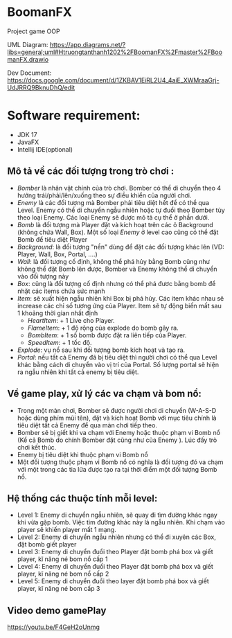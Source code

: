 # BoomanFX
Project game OOP

UML Diagram: 
  https://app.diagrams.net/?libs=general;uml#Htruongtanthanh1202%2FBoomanFX%2Fmaster%2FBoomanFX.drawio
  
Dev Document:
  https://docs.google.com/document/d/1ZKBAV1EiRL2U4_4aiE_XWMraaGrj-UdJRRQ9BknuDhQ/edit

# Software requirement: 
- JDK 17
- JavaFX
- Intellij IDE(optional)

## Mô tả về các đối tượng trong trò chơi :
- *Bomber* là nhân vật chính của trò chơi. Bomber có thể di chuyển theo 4 hướng trái/phải/lên/xuống theo sự điều khiển của người chơi.
- *Enemy* là các đối tượng mà Bomber phải tiêu diệt hết để có thể qua Level. Enemy có thể di chuyển ngẫu nhiên hoặc tự đuổi theo Bomber tùy theo loại Enemy. Các loại Enemy sẽ được mô tả cụ thể ở phần dưới.
- *Bomb* là đối tượng mà Player đặt và kích hoạt trên các ô Background (không chứa Wall, Box). Một số loại *Enemy* ở level cao cũng có thể đặt Bomb để tiêu diệt Player
- *Background*: là đối tượng "nền" dùng để đặt các đối tượng khác lên (VD: Player, Wall, Box, Portal, ....)
- *Wall*: là đối tượng cố định, không thể phá hủy bằng Bomb cũng như không thể đặt Bomb lên được, Bomber và Enemy không thể di chuyển vào đối tượng này
- *Box*: cũng là đối tượng cố định nhưng có thể phá đươc bằng bomb để nhặt các items chứa sức mạnh 
- *Item*: sẽ xuất hiện ngẫu nhiên khi Box bị phá hủy. Các item khác nhau sẽ increase các chỉ số tương ứng của Player. Item sẽ tự động biến mất sau 1 khoảng thời gian nhất định
  - *HeartItem*: + 1 Live cho Player.
  - *FlameItem*: + 1 độ rộng của explode do bomb gây ra.
  - *BombItem*:  + 1 số bomb được đặt ra liên tiếp của Player.
  - *SpeedItem*: + 1 tốc độ.
- *Explode*: vụ nổ sau khi đối tượng bomb kích hoạt và tạo ra.
- *Portal*: nếu tất cả Enemy đã bị tiêu diệt thì người chơi có thể qua Level khác bằng cách di chuyển vào vị trí của Portal. Số lượng portal sẽ hiện ra ngẫu nhiên khi tất cả enemy bị tiêu diệt.

## Về game play, xử lý các va chạm và bom nổ:
- Trong một màn chơi, Bomber sẽ được người chơi di chuyển (W-A-S-D hoặc dùng phím mũi tên), đặt và kích hoạt Bomb với mục tiêu chính là tiêu diệt tất cả Enemy để qua màn chơi tiếp theo.
- Bomber sẽ bị giết khi va chạm với Enemy hoặc thuộc phạm vi Bomb nổ (Kể cả Bomb do chính Bomber đặt cũng như của Enemy ). Lúc đấy trò chơi kết thúc.
- Enemy bị tiêu diệt khi thuộc phạm vi Bomb nổ
- Một đối tượng thuộc phạm vi Bomb nổ có nghĩa là đối tượng đó va chạm với một trong các tia lửa được tạo ra tại thời điểm một đối tượng Bomb nổ.

## Hệ thống các thuộc tính mỗi level:
- Level 1: Enemy di chuyển ngẫu nhiên, sẽ quay đi tìm đường khác ngay khi vừa gặp bomb. Việc tìm đường khác này là ngẫu nhiên. Khi chạm vào player sẽ khiến player mất 1 mạng. 
- Level 2: Enemy di chuyển ngẫu nhiên nhưng có thể đi xuyên các Box, đặt bomb giết player
- Level 3: Enemy di chuyển đuổi theo Player đặt bomb phá box và giết player, kĩ năng né bom nổ cấp 1 
- Level 4: Enemy di chuyển đuổi theo Player đặt bomb phá box và giết player, kĩ năng né bom nổ cấp 2 
- Level 5: Enemy di chuyển đuổi theo layer đặt bomb phá box và giết player, kĩ năng né bom  cấp 3
## Video demo gamePlay
https://youtu.be/F4GeH2oUnmg
